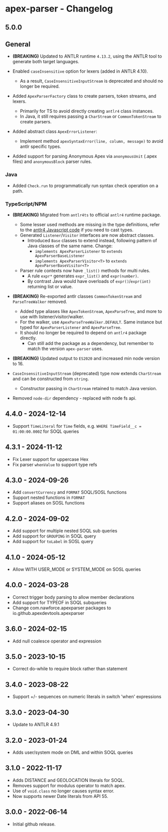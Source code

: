 # apex-parser - Changelog

## 5.0.0

## General

- **(BREAKING)** Updated to ANTLR runtime `4.13.2`, using the ANTLR tool to generate both target languages.

- Enabled `caseInsensitive` option for lexers (added in ANTLR 4.10).
  - As a result, `CaseInsensitiveInputStream` is deprecated and should no longer be required.

- Added `ApexParserFactory` class to create parsers, token streams, and lexers.
  - Primarily for TS to avoid directly creating `antlr4` class instances.
  - In Java, it still requires passing a `CharStream` or `CommonTokenStream` to create parsers.

- Added abstract class `ApexErrorListener`:
  - Implement method `apexSyntaxError(line, column, message)` to avoid antlr specific types.

- Added support for parsing Anonymous Apex via `anonymousUnit` (.apex files) and `anonymousBlock` parser rules.

### Java

- Added `Check.run` to programmatically run syntax check operation on a path.

### TypeScript/NPM

- **(BREAKING)** Migrated from `antlr4ts` to official `antlr4` runtime package.
  - Some lesser used methods are missing in the type definitions, refer to the [antlr4 Javascript code](https://github.com/antlr/antlr4/tree/dev/runtime/JavaScript/src/antlr4) if you need to cast types.
  - Generated `Listener`/`Visitor` interfaces are now abstract classes.
    - Introduced `Base` classes to extend instead, following pattern of Java classes of the same name. Change:
      - `implements ApexParserListener` to `extends ApexParserBaseListener`
      - `implements ApexParserVisitor<T>` to `extends ApexParserBaseVisitor<T>`
  - Parser rule contexts now have `_list()` methods for multi rules.
    - A rule `expr*` generates `expr_list()` and `expr(number)`.
    - By contrast Java would have overloads of `expr()`/`expr(int)` returning list or value.

- **(BREAKING)** Re-exported antlr classes `CommonTokenStream` and `ParseTreeWalker` removed.
  - Added type aliases like `ApexTokenStream`, `ApexParseTree`, and more to use with listener/visitor/walker.
  - For the walker, use `ApexParseTreeWalker.DEFAULT`. Same instance but typed for `ApexParserListener` and `ApexParseTree`.
  - It should no longer be required to depend on `antlr4` package directly.
    - Can still add the package as a dependency, but remember to match the version `apex-parser` uses.

- **(BREAKING)** Updated output to `ES2020` and increased min node version to 16.

- `CaseInsensitiveInputStream` (deprecated) type now extends `CharStream` and can be constructed from `string`.
  - Constructor passing in `CharStream` retained to match Java version.

- Removed `node-dir` dependency - replaced with node fs api.

## 4.4.0 - 2024-12-14

- Support `TimeLiteral` for `Time` fields, e.g. `WHERE TimeField__c = 01:00:00.000Z` for SOQL queries

## 4.3.1 - 2024-11-12

- Fix Lexer support for uppercase Hex
- Fix parser `whenValue` to support type refs

## 4.3.0 - 2024-09-26

- Add `convertCurrency` and `FORMAT` SOQL/SOSL functions
- Support nested functions in `FORMAT`
- Support aliases on SOSL functions

## 4.2.0 - 2024-09-02

- Add support for multiple nested SOQL sub queries
- Add support for `GROUPING` in SOQL query
- Add support for `toLabel` in SOSL query

## 4.1.0 - 2024-05-12

- Allow WITH USER_MODE or SYSTEM_MODE on SOSL queries

## 4.0.0 - 2024-03-28

- Correct trigger body parsing to allow member declarations
- Add support for TYPEOF in SOQL subqueries
- Change com.nawforce.apexparser packages to io.github.apexdevtools.apexparser

## 3.6.0 - 2024-02-15

- Add null coalesce operator and expression

## 3.5.0 - 2023-10-15

- Correct do-while to require block rather than statement

## 3.4.0 - 2023-08-22

- Support +/- sequences on numeric literals in switch 'when' expressions

## 3.3.0 - 2023-04-30

- Update to ANTLR 4.9.1

## 3.2.0 - 2023-01-24

- Adds user/system mode on DML and within SOQL queries

## 3.1.0 - 2022-11-17

- Adds DISTANCE and GEOLOCATION literals for SOQL.
- Removes support for modulus operator to match apex.
- Use of `void.class` no longer causes syntax error.
- Now supports newer Date literals from API 55.

## 3.0.0 - 2022-06-14

- Initial github release.
